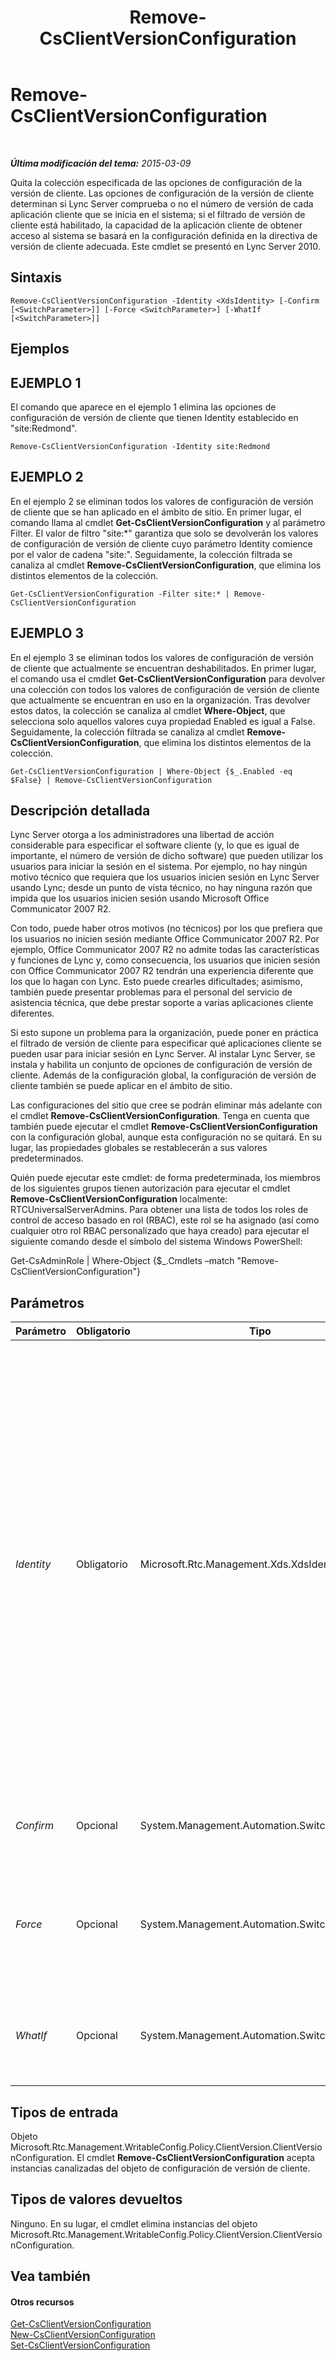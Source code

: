 ﻿---
title: Remove-CsClientVersionConfiguration
TOCTitle: Remove-CsClientVersionConfiguration
ms:assetid: 42065d1d-a0ef-4fa4-826b-d65b14b343c9
ms:mtpsurl: https://technet.microsoft.com/es-es/library/Gg425925(v=OCS.15)
ms:contentKeyID: 48275098
ms.date: 01/07/2017
mtps_version: v=OCS.15
ms.translationtype: HT
---

# Remove-CsClientVersionConfiguration

 

_**Última modificación del tema:** 2015-03-09_

Quita la colección especificada de las opciones de configuración de la versión de cliente. Las opciones de configuración de la versión de cliente determinan si Lync Server comprueba o no el número de versión de cada aplicación cliente que se inicia en el sistema; si el filtrado de versión de cliente está habilitado, la capacidad de la aplicación cliente de obtener acceso al sistema se basará en la configuración definida en la directiva de versión de cliente adecuada. Este cmdlet se presentó en Lync Server 2010.

## Sintaxis

    Remove-CsClientVersionConfiguration -Identity <XdsIdentity> [-Confirm [<SwitchParameter>]] [-Force <SwitchParameter>] [-WhatIf [<SwitchParameter>]]

## Ejemplos

## EJEMPLO 1

El comando que aparece en el ejemplo 1 elimina las opciones de configuración de versión de cliente que tienen Identity establecido en "site:Redmond".

    Remove-CsClientVersionConfiguration -Identity site:Redmond

## EJEMPLO 2

En el ejemplo 2 se eliminan todos los valores de configuración de versión de cliente que se han aplicado en el ámbito de sitio. En primer lugar, el comando llama al cmdlet **Get-CsClientVersionConfiguration** y al parámetro Filter. El valor de filtro "site:\*" garantiza que solo se devolverán los valores de configuración de versión de cliente cuyo parámetro Identity comience por el valor de cadena "site:". Seguidamente, la colección filtrada se canaliza al cmdlet **Remove-CsClientVersionConfiguration**, que elimina los distintos elementos de la colección.

    Get-CsClientVersionConfiguration -Filter site:* | Remove-CsClientVersionConfiguration

## EJEMPLO 3

En el ejemplo 3 se eliminan todos los valores de configuración de versión de cliente que actualmente se encuentran deshabilitados. En primer lugar, el comando usa el cmdlet **Get-CsClientVersionConfiguration** para devolver una colección con todos los valores de configuración de versión de cliente que actualmente se encuentran en uso en la organización. Tras devolver estos datos, la colección se canaliza al cmdlet **Where-Object**, que selecciona solo aquellos valores cuya propiedad Enabled es igual a False. Seguidamente, la colección filtrada se canaliza al cmdlet **Remove-CsClientVersionConfiguration**, que elimina los distintos elementos de la colección.

    Get-CsClientVersionConfiguration | Where-Object {$_.Enabled -eq $False} | Remove-CsClientVersionConfiguration

## Descripción detallada

Lync Server otorga a los administradores una libertad de acción considerable para especificar el software cliente (y, lo que es igual de importante, el número de versión de dicho software) que pueden utilizar los usuarios para iniciar la sesión en el sistema. Por ejemplo, no hay ningún motivo técnico que requiera que los usuarios inicien sesión en Lync Server usando Lync; desde un punto de vista técnico, no hay ninguna razón que impida que los usuarios inicien sesión usando Microsoft Office Communicator 2007 R2.

Con todo, puede haber otros motivos (no técnicos) por los que prefiera que los usuarios no inicien sesión mediante Office Communicator 2007 R2. Por ejemplo, Office Communicator 2007 R2 no admite todas las características y funciones de Lync y, como consecuencia, los usuarios que inicien sesión con Office Communicator 2007 R2 tendrán una experiencia diferente que los que lo hagan con Lync. Esto puede crearles dificultades; asimismo, también puede presentar problemas para el personal del servicio de asistencia técnica, que debe prestar soporte a varias aplicaciones cliente diferentes.

Si esto supone un problema para la organización, puede poner en práctica el filtrado de versión de cliente para especificar qué aplicaciones cliente se pueden usar para iniciar sesión en Lync Server. Al instalar Lync Server, se instala y habilita un conjunto de opciones de configuración de versión de cliente. Además de la configuración global, la configuración de versión de cliente también se puede aplicar en el ámbito de sitio.

Las configuraciones del sitio que cree se podrán eliminar más adelante con el cmdlet **Remove-CsClientVersionConfiguration**. Tenga en cuenta que también puede ejecutar el cmdlet **Remove-CsClientVersionConfiguration** con la configuración global, aunque esta configuración no se quitará. En su lugar, las propiedades globales se restablecerán a sus valores predeterminados.

Quién puede ejecutar este cmdlet: de forma predeterminada, los miembros de los siguientes grupos tienen autorización para ejecutar el cmdlet **Remove-CsClientVersionConfiguration** localmente: RTCUniversalServerAdmins. Para obtener una lista de todos los roles de control de acceso basado en rol (RBAC), este rol se ha asignado (así como cualquier otro rol RBAC personalizado que haya creado) para ejecutar el siguiente comando desde el símbolo del sistema Windows PowerShell:

Get-CsAdminRole | Where-Object {$\_.Cmdlets –match "Remove-CsClientVersionConfiguration"}

## Parámetros


<table>
<colgroup>
<col style="width: 25%" />
<col style="width: 25%" />
<col style="width: 25%" />
<col style="width: 25%" />
</colgroup>
<thead>
<tr class="header">
<th>Parámetro</th>
<th>Obligatorio</th>
<th>Tipo</th>
<th>Descripción</th>
</tr>
</thead>
<tbody>
<tr class="odd">
<td><p><em>Identity</em></p></td>
<td><p>Obligatorio</p></td>
<td><p>Microsoft.Rtc.Management.Xds.XdsIdentity</p></td>
<td><p>Identificador único para la colección de opciones de configuración de versión de cliente que se va a quitar. Para quitar la colección global, use la siguiente sintaxis: -Identity global. (Tenga en cuenta que la configuración global no se quita realmente; en lugar de ello, se restablecen las propiedades globales a los valores predeterminados). Para quitar una recopilación de sitios, use una sintaxis similar a esta: -Identity site:Redmond. Tenga en cuenta que no puede usar caracteres comodín para especificar el valor de Identity.</p></td>
</tr>
<tr class="even">
<td><p><em>Confirm</em></p></td>
<td><p>Opcional</p></td>
<td><p>System.Management.Automation.SwitchParameter</p></td>
<td><p>Se le pedirá confirmación antes de ejecutar el comando.</p></td>
</tr>
<tr class="odd">
<td><p><em>Force</em></p></td>
<td><p>Opcional</p></td>
<td><p>System.Management.Automation.SwitchParameter</p></td>
<td><p>Suprime la visualización de los mensajes de error que no son graves y que pueden surgir al ejecutar el comando.</p></td>
</tr>
<tr class="even">
<td><p><em>WhatIf</em></p></td>
<td><p>Opcional</p></td>
<td><p>System.Management.Automation.SwitchParameter</p></td>
<td><p>Describe qué sucedería si se ejecutara el comando sin ejecutarlo realmente.</p></td>
</tr>
</tbody>
</table>


## Tipos de entrada

Objeto Microsoft.Rtc.Management.WritableConfig.Policy.ClientVersion.ClientVersionConfiguration. El cmdlet **Remove-CsClientVersionConfiguration** acepta instancias canalizadas del objeto de configuración de versión de cliente.

## Tipos de valores devueltos

Ninguno. En su lugar, el cmdlet elimina instancias del objeto Microsoft.Rtc.Management.WritableConfig.Policy.ClientVersion.ClientVersionConfiguration.

## Vea también

#### Otros recursos

[Get-CsClientVersionConfiguration](get-csclientversionconfiguration.md)  
[New-CsClientVersionConfiguration](new-csclientversionconfiguration.md)  
[Set-CsClientVersionConfiguration](set-csclientversionconfiguration.md)

